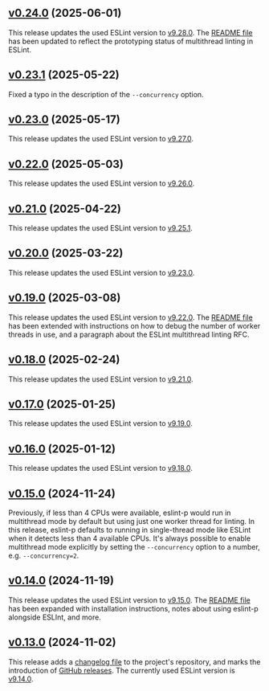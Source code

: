 <a name="v0.24.0"></a>
## [v0.24.0](https://github.com/origin-1/eslint-p/releases/tag/v0.24.0) (2025-06-01)

This release updates the used ESLint version to [v9.28.0](https://eslint.org/blog/2025/05/eslint-v9.28.0-released/).
The [README file](https://github.com/origin-1/eslint-p/blob/main/README.md) has been updated to reflect the prototyping status of multithread linting in ESLint.

<a name="v0.23.1"></a>
## [v0.23.1](https://github.com/origin-1/eslint-p/releases/tag/v0.23.1) (2025-05-22)

Fixed a typo in the description of the `--concurrency` option.

<a name="v0.23.0"></a>
## [v0.23.0](https://github.com/origin-1/eslint-p/releases/tag/v0.23.0) (2025-05-17)

This release updates the used ESLint version to [v9.27.0](https://eslint.org/blog/2025/05/eslint-v9.27.0-released/).

<a name="v0.22.0"></a>
## [v0.22.0](https://github.com/origin-1/eslint-p/releases/tag/v0.22.0) (2025-05-03)

This release updates the used ESLint version to [v9.26.0](https://eslint.org/blog/2025/05/eslint-v9.26.0-released/).

<a name="v0.21.0"></a>
## [v0.21.0](https://github.com/origin-1/eslint-p/releases/tag/v0.21.0) (2025-04-22)

This release updates the used ESLint version to [v9.25.1](https://eslint.org/blog/2025/04/eslint-v9.25.1-released/).

<a name="v0.20.0"></a>
## [v0.20.0](https://github.com/origin-1/eslint-p/releases/tag/v0.20.0) (2025-03-22)

This release updates the used ESLint version to [v9.23.0](https://eslint.org/blog/2025/03/eslint-v9.23.0-released/).

<a name="v0.19.0"></a>
## [v0.19.0](https://github.com/origin-1/eslint-p/releases/tag/v0.19.0) (2025-03-08)

This release updates the used ESLint version to [v9.22.0](https://eslint.org/blog/2025/03/eslint-v9.22.0-released/).
The [README file](https://github.com/origin-1/eslint-p/blob/main/README.md) has been extended with instructions on how to debug the number of worker threads in use, and a paragraph about the ESLint multithread linting RFC.

<a name="v0.18.0"></a>
## [v0.18.0](https://github.com/origin-1/eslint-p/releases/tag/v0.18.0) (2025-02-24)

This release updates the used ESLint version to [v9.21.0](https://eslint.org/blog/2025/02/eslint-v9.21.0-released/).

<a name="v0.17.0"></a>
## [v0.17.0](https://github.com/origin-1/eslint-p/releases/tag/v0.17.0) (2025-01-25)

This release updates the used ESLint version to [v9.19.0](https://eslint.org/blog/2025/01/eslint-v9.19.0-released/).

<a name="v0.16.0"></a>
## [v0.16.0](https://github.com/origin-1/eslint-p/releases/tag/v0.16.0) (2025-01-12)

This release updates the used ESLint version to [v9.18.0](https://eslint.org/blog/2025/01/eslint-v9.18.0-released/).

<a name="v0.15.0"></a>
## [v0.15.0](https://github.com/origin-1/eslint-p/releases/tag/v0.15.0) (2024-11-24)

Previously, if less than 4 CPUs were available, eslint-p would run in multithread mode by default but using just one worker thread for linting.
In this release, eslint-p defaults to running in single-thread mode like ESLint when it detects less than 4 available CPUs.
It's always possible to enable multithread mode explicitly by setting the `--concurrency` option to a number, e.g. `--concurrency=2`.

<a name="v0.14.0"></a>
## [v0.14.0](https://github.com/origin-1/eslint-p/releases/tag/v0.14.0) (2024-11-19)

This release updates the used ESLint version to [v9.15.0](https://eslint.org/blog/2024/11/eslint-v9.15.0-released/).
The [README file](https://github.com/origin-1/eslint-p/blob/main/README.md) has been expanded with installation instructions, notes about using eslint-p alongside ESLInt, and more.

<a name="v0.13.0"></a>
## [v0.13.0](https://github.com/origin-1/eslint-p/releases/tag/v0.13.0) (2024-11-02)

This release adds a [changelog file](https://github.com/origin-1/eslint-p/blob/main/CHANGELOG.md) to the project's repository, and marks the introduction of [GitHub releases](https://github.com/origin-1/eslint-p/releases).
The currently used ESLint version is [v9.14.0](https://eslint.org/blog/2024/11/eslint-v9.14.0-released/).
